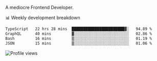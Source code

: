 A mediocre Frontend Developer.

📊 Weekly development breakdown
<!--START_SECTION:waka-->

```txt
TypeScript   22 hrs 28 mins  ███████████████████████▓░   94.89 %
GraphQL      40 mins         ▓░░░░░░░░░░░░░░░░░░░░░░░░   02.86 %
Bash         16 mins         ▒░░░░░░░░░░░░░░░░░░░░░░░░   01.19 %
JSON         15 mins         ▒░░░░░░░░░░░░░░░░░░░░░░░░   01.06 %
```

<!--END_SECTION:waka-->

<img src="https://gpvc.arturio.dev/iqbalfasri" alt="Profile views"/>
